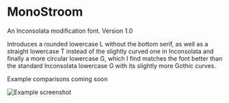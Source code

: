 # MonoStroom
An Inconsolata modification font. Version 1.0

Introduces a rounded lowercase L without the bottom serif, as well as a straight lowercase T instead of the slightly curved one in Inconsolata and finally a more circular lowercase G, which I find matches the font better than the standard Inconsolata lowercase G with its slightly more Gothic curves.

Example comparisons coming soon

![Example screenshot](https://noahsc.xyz/MonoStroom.png)

